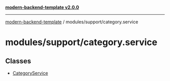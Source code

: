 [**modern-backend-template v2.0.0**](../../../README.md)

***

[modern-backend-template](../../../modules.md) / modules/support/category.service

# modules/support/category.service

## Classes

- [CategoryService](classes/CategoryService.md)
